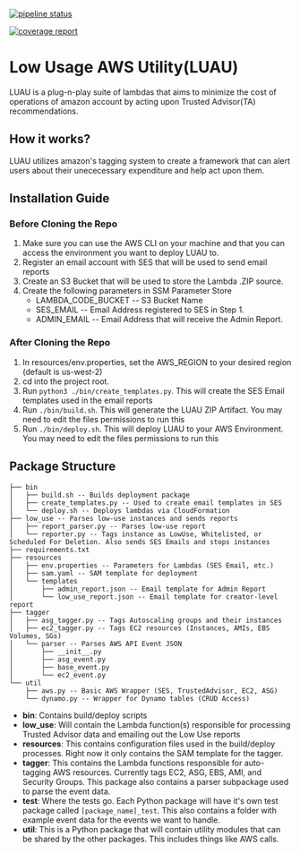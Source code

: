 [![pipeline status](https://gitlab.com/keithw1/LUAU/badges/master/pipeline.svg)](https://gitlab.com/keithw1/LUAU/commits/master)

[![coverage report](https://gitlab.com/keithw1/LUAU/badges/master/coverage.svg)](https://gitlab.com/keithw1/LUAU/commits/master)

# Low Usage AWS Utility(LUAU)
LUAU is a plug-n-play suite of lambdas that aims to minimize the cost of operations of amazon account by acting upon Trusted Advisor(TA) recommendations.

## How it works?
LUAU utilizes amazon's tagging system to create a framework that can alert users about their unececessary expenditure and help act upon them.

## Installation Guide

### Before Cloning the Repo
1. Make sure you can use the AWS CLI on your machine and that you can access the environment you want to deploy LUAU to. 
2. Register an email account with SES that will be used to send email reports
3. Create an S3 Bucket that will be used to store the Lambda .ZIP source.
4. Create the following parameters in SSM Parameter Store
    * LAMBDA_CODE_BUCKET -- S3 Bucket Name
    * SES_EMAIL -- Email Address registered to SES in Step 1.
    * ADMIN_EMAIL -- Email Address that will receive the Admin Report. 

### After Cloning the Repo
1. In resources/env.properties, set the AWS_REGION to your desired region (default is us-west-2)
2. cd into the project root.
3. Run `python3 ./bin/create_templates.py`. This will create the SES Email templates used in the email reports
4. Run `./bin/build.sh`. This will generate the LUAU ZIP Artifact. You may need to edit the files permissions to run this
5. Run `./bin/deploy.sh`. This will deploy LUAU to your AWS Environment. You may need to edit the files permissions to run this

## Package Structure

```
├── bin
│   ├── build.sh -- Builds deployment package
│   ├── create_templates.py -- Used to create email templates in SES
│   └── deploy.sh -- Deploys lambdas via CloudFormation
├── low_use -- Parses low-use instances and sends reports
│   ├── report_parser.py -- Parses low-use report
│   └── reporter.py -- Tags instance as LowUse, Whitelisted, or Scheduled For Deletion. Also sends SES Emails and stops instances
├── requirements.txt
├── resources
│   ├── env.properties -- Parameters for Lambdas (SES Email, etc.)
│   ├── sam.yaml -- SAM template for deployment
│   └── templates
│       ├── admin_report.json -- Email template for Admin Report
│       └── low_use_report.json -- Email template for creator-level report
├── tagger
│   ├── asg_tagger.py -- Tags Autoscaling groups and their instances
│   ├── ec2_tagger.py -- Tags EC2 resources (Instances, AMIs, EBS Volumes, SGs)
│   └── parser -- Parses AWS API Event JSON
│       ├── __init__.py
│       ├── asg_event.py 
│       ├── base_event.py
│       └── ec2_event.py
└── util
    ├── aws.py -- Basic AWS Wrapper (SES, TrustedAdvisor, EC2, ASG)
    └── dynamo.py -- Wrapper for Dynamo tables (CRUD Access)

```
- **bin**: Contains build/deploy scripts    
- **low_use**: Will contain the Lambda function(s) responsible for processing Trusted Advisor data and emailing out the Low Use reports    
- **resources**: This contains configuration files used in the build/deploy processes. Right now it only contains the SAM template for the tagger.   
- **tagger**: This contains the Lambda functions responsible for auto-tagging AWS resources. Currently tags EC2, ASG, EBS, AMI, and Security Groups. This package also contains a parser subpackage used to parse the event data.     
- **test**: Where the tests go. Each Python package will have it's own test package called `[package_name]_test`. This also contains a folder with example event data for the events we want to handle.     
- **util**: This is a Python package that will contain utility modules that can be shared by the other packages. This includes things like AWS calls.    
